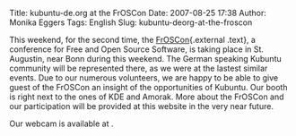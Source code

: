 Title: kubuntu-de.org at the FrOSCon
Date: 2007-08-25 17:38
Author: Monika Eggers
Tags: English
Slug: kubuntu-deorg-at-the-froscon

This weekend, for the second time, the
[FrOSCon](http://www.froscon.org/ "http://www.froscon.org"){.external
.text}, a conference for Free and Open Source Software, is taking place
in St. Augustin, near Bonn during this weekend. The German speaking
Kubuntu community will be represented there, as we were at the lastest
similar events. Due to our numerous volunteers, we are happy to be able
to give guest of the FrOSCon an insight of the opportunities of Kubuntu.
Our booth is right next to the ones of KDE and Amorak. More about the
FrOSCon and our participation will be provided at this website in the
very near future.

</p>
Our webcam is available at <http://webcam.kubuntu-de.org>.

</p>
<!--break--><!--break-->
